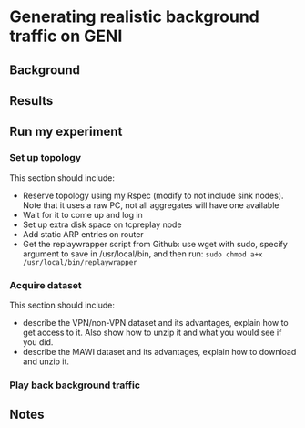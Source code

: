 # Generating realistic background traffic on GENI


## Background


## Results

## Run my experiment



### Set up topology

This section should include:

* Reserve topology using my Rspec (modify to not include sink nodes). Note that it uses a raw PC, not all aggregates will have one available
* Wait for it to come up and log in
* Set up extra disk space on tcpreplay node
* Add static ARP entries on router
* Get the replaywrapper script from Github: use wget with sudo, specify argument to save in /usr/local/bin, and then run: `sudo chmod a+x /usr/local/bin/replaywrapper`

### Acquire dataset

This section should include:

* describe the VPN/non-VPN dataset and its advantages, explain how to get access to it. Also show how to unzip it and what you would see if you did.
* describe the MAWI dataset and its advantages, explain how to download and unzip it.

### Play back background traffic


## Notes

